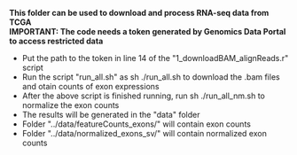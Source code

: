 **This folder can be used to download and process RNA-seq data from TCGA**<br />
**IMPORTANT: The code needs a token generated by Genomics Data Portal to access restricted data**
- Put the path to the token in line 14 of the "1_downloadBAM_alignReads.r" script
- Run the script "run_all.sh" as sh ./run_all.sh to download the .bam files and otain counts of exon expressions
- After the above script is finished running, run sh ./run_all_nm.sh to normalize the exon counts
- The results will be generated in the "data" folder
- Folder "../data/featureCounts_exons/" will contain exon counts
- Folder "../data/normalized_exons_sv/" will contain normalized exon counts

